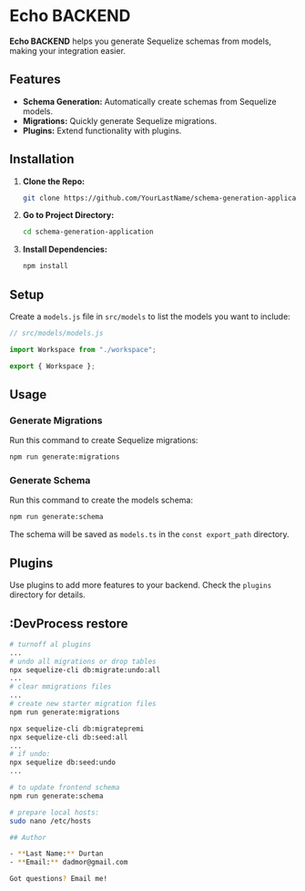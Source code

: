 # Echo BACKEND

**Echo BACKEND** helps you generate Sequelize schemas from models, making your integration easier.

## Features

- **Schema Generation:** Automatically create schemas from Sequelize models.
- **Migrations:** Quickly generate Sequelize migrations.
- **Plugins:** Extend functionality with plugins.

## Installation

1. **Clone the Repo:**

   ```bash
   git clone https://github.com/YourLastName/schema-generation-application.git
   ```

2. **Go to Project Directory:**

   ```bash
   cd schema-generation-application
   ```

3. **Install Dependencies:**

   ```bash
   npm install
   ```

## Setup

Create a `models.js` file in `src/models` to list the models you want to include:

```javascript
// src/models/models.js

import Workspace from "./workspace";

export { Workspace };
```

## Usage

### Generate Migrations

Run this command to create Sequelize migrations:

```bash
npm run generate:migrations
```

### Generate Schema

Run this command to create the models schema:

```bash
npm run generate:schema
```

The schema will be saved as `models.ts` in the `const export_path` directory.

## Plugins

Use plugins to add more features to your backend. Check the `plugins` directory for details.

## :DevProcess restore

```bash
# turnoff al plugins
...
# undo all migrations or drop tables
npx sequelize-cli db:migrate:undo:all
...
# clear mmigrations files
...
# create new starter migration files
npm run generate:migrations

npx sequelize-cli db:migratepremi
npx sequelize-cli db:seed:all
...
# if undo:
npx sequelize db:seed:undo
...

# to update frontend schema
npm run generate:schema

# prepare local hosts:
sudo nano /etc/hosts

## Author

- **Last Name:** Durtan
- **Email:** dadmor@gmail.com

Got questions? Email me!





